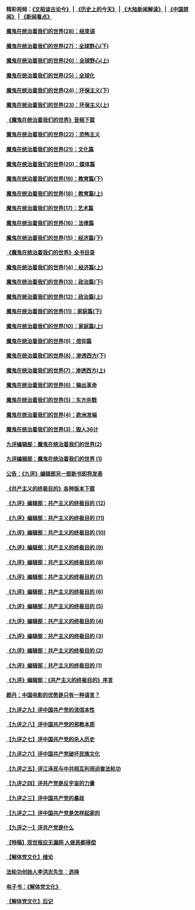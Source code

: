 #### 精彩视频：[《文昭谈古论今》](http://45.76.195.252/wenzhao) | [《历史上的今天》](http://45.76.195.252/today-in-history) | [《大陆新闻解读》](http://45.76.195.252/ntdtv-comedy) | [《中国禁闻》](http://45.76.195.252/ntdtv-news) | [《新闻看点》](http://45.76.195.252/news-insight) 

 #### [魔鬼在统治着我们的世界(28)：结束语](../pages/nsc422/n10936246.md?t=02142137) 

#### [魔鬼在统治着我们的世界(27)：全球野心(下)](../pages/nsc422/n10928319.md?t=02142137) 

#### [魔鬼在统治着我们的世界(26)：全球野心(上)](../pages/nsc422/n10900318.md?t=02142137) 

#### [魔鬼在统治着我们的世界(25)：全球化](../pages/nsc422/n10788205.md?t=02142137) 

#### [魔鬼在统治着我们的世界(24)：环保主义(下)](../pages/nsc422/n10695307.md?t=02142137) 

#### [魔鬼在统治着我们的世界(23)：环保主义(上)](../pages/nsc422/n10688613.md?t=02142137) 

#### [《魔鬼在统治着我们的世界》音频下载](../pages/nsc422/n10635553.md?t=02142137) 

#### [魔鬼在统治着我们的世界(22)：恐怖主义](../pages/nsc422/n10614727.md?t=02142137) 

#### [魔鬼在统治着我们的世界(21)：文化篇](../pages/nsc422/n10597706.md?t=02142137) 

#### [魔鬼在统治着我们的世界(20)：媒体篇](../pages/nsc422/n10586579.md?t=02142137) 

#### [魔鬼在统治着我们的世界(19)：教育篇(下)](../pages/nsc422/n10564808.md?t=02142137) 

#### [魔鬼在统治着我们的世界(18)：教育篇(上)](../pages/nsc422/n10526970.md?t=02142137) 

#### [魔鬼在统治着我们的世界(17)：艺术篇](../pages/nsc422/n10499093.md?t=02142137) 

#### [魔鬼在统治着我们的世界(16)：法律篇](../pages/nsc422/n10485969.md?t=02142137) 

#### [魔鬼在统治着我们的世界(15)：经济篇(下)](../pages/nsc422/n10469975.md?t=02142137) 

#### [《魔鬼在统治着我们的世界》全书目录](../pages/nsc422/n10464261.md?t=02142137) 

#### [魔鬼在统治着我们的世界(14)：经济篇(上)](../pages/nsc422/n10457370.md?t=02142137) 

#### [魔鬼在统治着我们的世界(13)：政治篇(下)](../pages/nsc422/n10448270.md?t=02142137) 

#### [魔鬼在统治着我们的世界(12)：政治篇(上)](../pages/nsc422/n10444576.md?t=02142137) 

#### [魔鬼在统治着我们的世界(11)：家庭篇(下)](../pages/nsc422/n10440961.md?t=02142137) 

#### [魔鬼在统治着我们的世界(10)：家庭篇(上)](../pages/nsc422/n10435448.md?t=02142137) 

#### [魔鬼在统治着我们的世界(9)：信仰篇](../pages/nsc422/n10432159.md?t=02142137) 

#### [魔鬼在统治着我们的世界(8)：渗透西方(下)](../pages/nsc422/n10429603.md?t=02142137) 

#### [魔鬼在统治着我们的世界(7)：渗透西方(上)](../pages/nsc422/n10426013.md?t=02142137) 

#### [魔鬼在统治着我们的世界(6)：输出革命](../pages/nsc422/n10421536.md?t=02142137) 

#### [魔鬼在统治着我们的世界(5)：东方杀戮](../pages/nsc422/n10417707.md?t=02142137) 

#### [魔鬼在统治着我们的世界(4)：欧洲发端](../pages/nsc422/n10414890.md?t=02142137) 

#### [魔鬼在统治着我们的世界(3)：毁人36计](../pages/nsc422/n10411583.md?t=02142137) 

#### [九评编辑部：魔鬼在统治着我们的世界(2)](../pages/nsc422/n10410036.md?t=02142137) 

#### [九评编辑部：魔鬼在统治着我们的世界 (1)](../pages/nsc422/n10406825.md?t=02142137) 

#### [公告：《九评》编辑部另一部新书即将发表](../pages/nsc422/n10405104.md?t=02142137) 

#### [《共产主义的终极目的》各种版本下载](../pages/nsc422/n10022138.md?t=02142137) 

#### [《九评》编辑部：共产主义的终极目的 (12)](../pages/nsc422/n9933272.md?t=02142137) 

#### [《九评》编辑部：共产主义的终极目的 (11)](../pages/nsc422/n9924973.md?t=02142137) 

#### [《九评》编辑部：共产主义的终极目的 (10)](../pages/nsc422/n9920883.md?t=02142137) 

#### [《九评》编辑部：共产主义的终极目的 (9)](../pages/nsc422/n9916363.md?t=02142137) 

#### [《九评》编辑部：共产主义的终极目的 (8)](../pages/nsc422/n9912488.md?t=02142137) 

#### [《九评》编辑部：共产主义的终极目的 (7)](../pages/nsc422/n9901176.md?t=02142137) 

#### [《九评》编辑部：共产主义的终极目的 (6)](../pages/nsc422/n9899359.md?t=02142137) 

#### [《九评》编辑部：共产主义的终极目的 (5)](../pages/nsc422/n9893174.md?t=02142137) 

#### [《九评》编辑部：共产主义的终极目的 (4)](../pages/nsc422/n9891246.md?t=02142137) 

#### [《九评》编辑部：共产主义的终极目的 (3)](../pages/nsc422/n9879879.md?t=02142137) 

#### [《九评》编辑部：共产主义的终极目的 (2)](../pages/nsc422/n9876205.md?t=02142137) 

#### [《九评》编辑部：共产主义的终极目的 (1)](../pages/nsc422/n9865857.md?t=02142137) 

#### [《九评》编辑部：《共产主义的终极目的》序言](../pages/nsc422/n9862666.md?t=02142137) 

#### [颜丹：中国电影的优势是只有一种语言？](../pages/nsc422/n9583062.md?t=02142137) 

#### [【九评之九】评中国共产党的流氓本性](../pages/nsc422/n737542.md?t=02142137) 

#### [【九评之八】评中国共产党的邪教本质](../pages/nsc422/n735942.md?t=02142137) 

#### [【九评之七】评中国共产党的杀人历史](../pages/nsc422/n733806.md?t=02142137) 

#### [【九评之六】评中国共产党破坏民族文化](../pages/nsc422/n731667.md?t=02142137) 

#### [【九评之五】评江泽民与中共相互利用迫害法轮功](../pages/nsc422/n730058.md?t=02142137) 

#### [【九评之四】评共产党是反宇宙的力量](../pages/nsc422/n727814.md?t=02142137) 

#### [【九评之三】评中国共产党的暴政](../pages/nsc422/n725597.md?t=02142137) 

#### [【九评之二】评中国共产党是怎样起家的](../pages/nsc422/n723946.md?t=02142137) 

#### [【九评之一】评共产党是什么](../pages/nsc422/n722529.md?t=02142137) 

#### [【特稿】现世报应无漏网 人做恶都得偿](../pages/nsc422/n4215167.md?t=02142137) 

#### [【解体党文化】绪论](../pages/nsc422/n1449356.md?t=02142137) 

#### [法轮功创始人李洪志先生：选择](../pages/nsc422/n3580738.md?t=02142137) 

#### [电子书：《解体党文化》](../pages/nsc422/n1573484.md?t=02142137) 

#### [【解体党文化】后记](../pages/nsc422/n1531999.md?t=02142137) 

